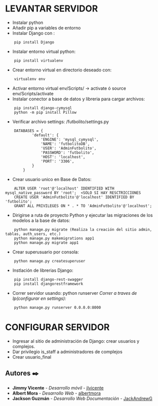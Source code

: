 LEVANTAR SERVIDOR
=================
- Instalar python
- Añadir pip a variables de entorno
- Instalar Django con : 
```
    pip install Django
```
- Instalar entorno virtual python: 
```        
    pip install virtualenv
```
- Crear entorno virtual en directorio deseado con: 
```
    virtualenv env
```
- Activar entorno virtual env/Scripts/ -> activate ó source env/Scripts/activate
- Instalar conector a base de datos y libreria para cargar archivos:
```
    pip install django-cymysql
    python -m pip install Pillow
```
- Verificar archivo settings: /futbolito/settings.py
```
    DATABASES = {
            'default': {
                'ENGINE': 'mysql_cymysql',
                'NAME': 'futbolitoDB',
                'USER': 'AdminFutbolito',
                'PASSWORD': 'futbolito',
                'HOST': 'localhost',
                'PORT': '3306',
            }
        }
```
- Crear usuario unico en Base de Datos:
```
    ALTER USER 'root'@'localhost' IDENTIFIED WITH mysql_native_password BY 'root';	<SOLO SI HAY RESCTRICCIONES
    CREATE USER 'AdminFutbolito'@'localhost' IDENTIFIED BY 'futbolito';
    GRANT ALL PRIVILEGES ON * . * TO 'AdminFutbolito'@'localhost';
```

- Dirigirse a ruta de proyecto Python y ejecutar las migraciones de los modelos a la base de datos:
```
    python manage.py migrate (Realiza la creación del sitio admin, tablas, auth_users, etc.)
    python manage.py makemigrations app1
    python manage.py migrate app1
```

- Crear superusuario por consola:
```
    python manage.py createsuperuser
```
- Instlación de librerias Django:
```
    pip install django-rest-swagger
    pip install djangorestframework
```

- Correr servidor usando: python runserver 
    _Correr a traves de Ip(configurar en settings):_
```
    python manage.py runserver 0.0.0.0:8000
```

CONFIGURAR SERVIDOR
=================

- Ingresar al sitio de administración de Django: crear usuarios y complejos.
- Dar privilegio is_staff a administradores de complejos
- Crear usuario_final


## Autores ✒️

* **Jimmy Vicente** - *Desarrollo móvil* - [jlvicente](https://github.com/villanuevand)
* **Albert Mora** - *Desarrollo Web* - [albertmora](#fulanito-de-tal)
* **Jackson Guzmán** - *Desarrollo Web*  *Documentación* - [JackAndrewG](https://github.com/JackAndrewG)





